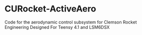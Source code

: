 # CURocket-ActiveAero
Code for the aerodynamic control subsystem for Clemson Rocket Engineering
Designed For Teensy 4.1 and LSM6DSX


